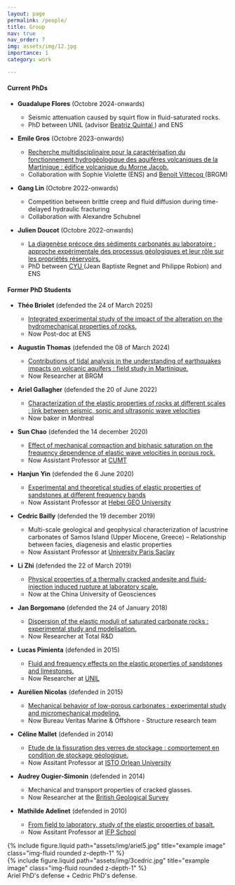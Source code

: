 ```yaml
---
layout: page
permalink: /people/
title: Group
nav: true
nav_order: 7
img: assets/img/12.jpg
importance: 1
category: work

---
```

<h4>Current PhDs </h4>

* **Guadalupe Flores** (Octobre 2024-onwards)
  *  Seismic attenuation caused by squirt flow in fluid-saturated rocks. 
  *  PhD between UNIL (advisor <a href="https://rockphysics.org/en/people/coordinators/beatriz-quintal"> Beatriz Quintal </a>) and ENS 

* **Emile Gros** (Octobre 2023-onwards)
  *  <a href="https://theses.fr/s377820"> Recherche multidisciplinaire pour la caractérisation du fonctionnement hydrogéologique des aquifères volcaniques de la Martinique : édifice volcanique du Morne Jacob. </a>  
  *  Collaboration with Sophie Violette (ENS) and  <a href="https://mq.linkedin.com/in/benoit-vittecoq-brgm-martinique"> Benoit Vittecoq </a> (BRGM)

* **Gang Lin** (Octobre 2022-onwards)
  *   Competition between brittle creep and fluid diffusion during time-delayed hydraulic fracturing
  *   Collaboration with Alexandre Schubnel
 
* **Julien Doucot** (Octobre 2022-onwards)
  *   <a href="https://theses.fr/s348406"> La diagenèse précoce des sédiments carbonatés au laboratoire : approche expérimentale des processus géologiques et leur rôle sur les propriétés réservoirs. </a>
  *  PhD between  <a href="https://gec.cyu.fr/"> CYU </a> (Jean Baptiste Regnet and Philippe Robion) and ENS


<h4>Former PhD Students </h4>

* **Théo Briolet** (defended the 24 of March 2025)
  *  <a href="https://theses.fr/2025UPSLE006"> Integrated experimental study of the impact of the alteration on the hydromechanical properties of rocks. </a>  
  *  Now Post-doc at ENS
 
* **Augustin Thomas** (defended the 08 of March 2024)
  *  <a href="https://theses.fr/2024UPSLE001"> Contributions of tidal analysis in the understanding of earthquakes impacts on volcanic aquifers : field study in Martinique. </a>  
  *  Now Researcher at BRGM 
 
* **Ariel Gallagher** (defended the 20 of June 2022)
  *  <a href="https://theses.fr/2022UPSLE100"> Characterization of the elastic properties of rocks at different scales : link between seismic, sonic and ultrasonic wave velocities </a>  
  *  Now baker in Montreal
  
* **Sun Chao** (defended the 14 december 2020)
  *  <a href="https://theses.fr/2020UPSLE081"> Effect of mechanical compaction and biphasic saturation on the frequency dependence of elastic wave velocities in porous rock. </a>  
  *  Now Assistant Professor at <a href="https://global.cumt.edu.cn/index.htm"> CUMT </a>

* **Hanjun Yin** (defended the 6 June 2020)
  *  <a href="https://theses.fr/2020UPSLE044"> Experimental and theoretical studies of elastic properties of sandstones at different frequency bands </a>  
  *  Now Assistant Professor at <a href="https://hgu.cucas.cn/"> Hebei GEO University </a>
  
* **Cedric Bailly** (defended the 19 december 2019)
  *  Multi-scale geological and geophysical characterization of lacustrine carbonates of Samos Island (Upper Miocene, Greece) – Relationship between facies, diagenesis and elastic properties 
  *  Now Assistant Professor at <a href="https://www.geops.universite-paris-saclay.fr/user/cedric.bailly/"> University Paris Saclay </a>

* **Li Zhi** (defended the 22 of March 2019)
  *  <a href="https://theses.fr/2019PSLEE003"> Physical properties of a thermally cracked andesite and fluid-injection induced rupture at laboratory scale. </a>  
  *  Now at the China University of Geosciences
 
* **Jan Borgomano** (defended the 24 of January 2018)
  *  <a href="https://theses.fr/2018PSLEE021"> Dispersion of the elastic moduli of saturated carbonate rocks : experimental study and modelisation. </a>  
  *  Now Researcher at Total R&D 

* **Lucas Pimienta** (defended in 2015)
  *  <a href="https://theses.fr/2015ENSU0002"> Fluid and frequency effects on the elastic properties of sandstones and limestones. </a>  
  *  Now Researcher at <a href="https://rockphysics.org/en/people/members/lucas-pimienta"> UNIL </a>

* **Aurélien Nicolas** (defended in 2015)
  *  <a href="https://theses.fr/2015ENSU0040"> Mechanical behavior of low-porous carbonates : experimental study and micromechanical modeling. </a>  
  *  Now Bureau Veritas Marine & Offshore - Structure research team

* **Céline Mallet** (defended in 2014)
  *  <a href="https://theses.fr/2014ENSU0001"> Etude de la fissuration des verres de stockage : comportement en condition de stockage géologique. </a>  
  *  Now Assitant Professor at <a href="https://www.isto-orleans.fr/"> ISTO Orlean University </a>

* **Audrey Ougier-Simonin** (defended in 2014)
  *  Mechanical and transport properties of cracked glasses. 
  *  Now Researcher at the <a href="https://www.bgs.ac.uk/people/ougier-simonin-audrey-clone/"> British Geological Survey </a>

* **Mathilde Adelinet** (defended in 2010)
  *  <a href="https://theses.fr/2010LEMA1022"> From field to laboratory, study of the elastic properties of basalt. </a>  
  *  Now Assitant Professor at <a href="https://www.ifp-school.com/"> IFP School </a>


<div class="row justify-content-sm-center">
    <div class="col-sm-8 mt-3 mt-md-0">
        {% include figure.liquid path="assets/img/ariel5.jpg" title="example image" class="img-fluid rounded z-depth-1" %}
    </div>
    <div class="col-sm-4 mt-3 mt-md-0">
        {% include figure.liquid path="assets/img/3cedric.jpg" title="example image" class="img-fluid rounded z-depth-1" %}
    </div>
</div>
<div class="caption">
    Ariel PhD's defense + Cedric PhD's defense.
</div>


